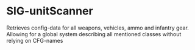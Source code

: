 # SIG-unitScanner
Retrieves config-data for all weapons, vehicles, ammo and infantry gear. Allowing for a global system describing all mentioned classes without relying on CFG-names
